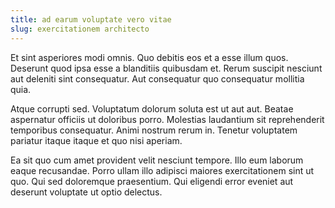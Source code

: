 ```yaml
---
title: ad earum voluptate vero vitae
slug: exercitationem architecto
---
```


Et sint asperiores modi omnis. Quo debitis eos et a esse illum quos. Deserunt quod ipsa esse a blanditiis quibusdam et. Rerum suscipit nesciunt aut deleniti sint consequatur. Aut consequatur quo consequatur mollitia quia.

Atque corrupti sed. Voluptatum dolorum soluta est ut aut aut. Beatae aspernatur officiis ut doloribus porro. Molestias laudantium sit reprehenderit temporibus consequatur. Animi nostrum rerum in. Tenetur voluptatem pariatur itaque itaque et quo nisi aperiam.

Ea sit quo cum amet provident velit nesciunt tempore. Illo eum laborum eaque recusandae. Porro ullam illo adipisci maiores exercitationem sint ut quo. Qui sed doloremque praesentium. Qui eligendi error eveniet aut deserunt voluptate ut optio delectus.
